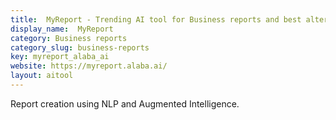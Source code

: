 ```yaml
---
title:  MyReport - Trending AI tool for Business reports and best alternatives
display_name:  MyReport
category: Business reports
category_slug: business-reports
key: myreport_alaba_ai
website: https://myreport.alaba.ai/
layout: aitool
---
```


Report creation using NLP and Augmented Intelligence.
